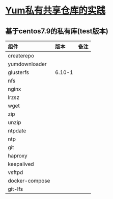 # [Yum私有共享仓库的实践](https://linuxwt.com/yumsi-you-gong-xiang-cang-ku-de-shi-jian/)
## 基于centos7.9的私有库(test版本) 
|组件|版本|备注|
|:------|:------|:------|   
|createrepo|||
|yumdownloader|||
|glusterfs|6.10-1||   
|nfs|||   
|nginx|||   
|lrzsz|||   
|wget|||   
|zip|||   
|unzip|||   
|ntpdate|||   
|ntp|||   
|git|||   
|haproxy|||   
|keepalived|||  
|vsftpd|||
|docker-compose|||   
git-lfs||||   
